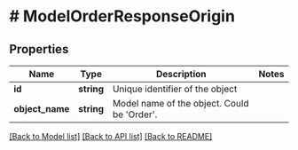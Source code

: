 # # ModelOrderResponseOrigin

## Properties

Name | Type | Description | Notes
------------ | ------------- | ------------- | -------------
**id** | **string** | Unique identifier of the object |
**object_name** | **string** | Model name of the object. Could be &#39;Order&#39;. |

[[Back to Model list]](../../README.md#models) [[Back to API list]](../../README.md#endpoints) [[Back to README]](../../README.md)
